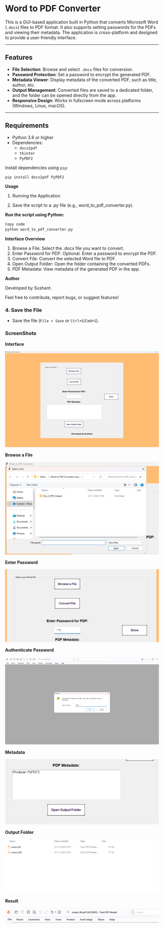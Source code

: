 # Word to PDF Converter

This is a GUI-based application built in Python that converts Microsoft Word (`.docx`) files to PDF format. It also supports setting passwords for the PDFs and viewing their metadata. The application is cross-platform and designed to provide a user-friendly interface.

---

## Features

- **File Selection**: Browse and select `.docx` files for conversion.
- **Password Protection**: Set a password to encrypt the generated PDF.
- **Metadata Viewer**: Display metadata of the converted PDF, such as title, author, etc.
- **Output Management**: Converted files are saved to a dedicated folder, and the folder can be opened directly from the app.
- **Responsive Design**: Works in fullscreen mode across platforms (Windows, Linux, macOS).

---

## Requirements

- Python 3.8 or higher
- Dependencies:
  - `docx2pdf` 
  - `tkinter`
  - `PyPDF2`

Install dependencies using `pip`:

```bash
pip install docx2pdf PyPDF2
```

**Usage**
1. Running the Application

2. Save the script to a .py file (e.g., word_to_pdf_converter.py).

**Run the script using Python:**

```bash
Copy code
python word_to_pdf_converter.py
```

**Interface Overview**

1. Browse a File: Select the .docx file you want to convert.
2. Enter Password for PDF: Optional. Enter a password to encrypt the PDF.
3. Convert File: Convert the selected Word file to PDF.
4. Open Output Folder: Open the folder containing the converted PDFs.
5. PDF Metadata: View metadata of the generated PDF in the app.

**Author** 

Developed by Sushant.

Feel free to contribute, report bugs, or suggest features!

### 4. Save the File

- Save the file (`File > Save` or `Ctrl+S`/`Cmd+S`).

### ScreenShots

**Interface**

![alt text](image.png)

**Browse a File**

![alt text](image-1.png)

**Enter Password**

![alt text](image-2.png)

**Authenticate Password**

![alt text](image-3.png)


**Metadata**

![alt text](image-4.png)

**Output Folder**

![alt text](image-5.png)

**Result**

![alt text](image-6.png)
